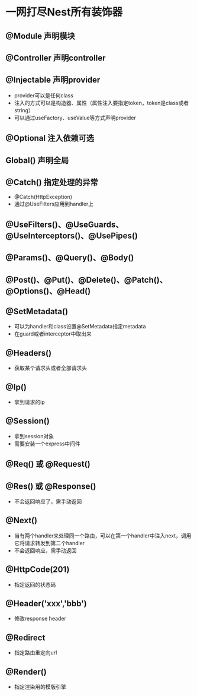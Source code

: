 # 一网打尽Nest所有装饰器

## @Module 声明模块

## @Controller 声明controller

## @Injectable 声明provider

- provider可以是任何class
- 注入的方式可以是构造器、属性（属性注入要指定token，token是class或者string）
- 可以通过useFactory、useValue等方式声明provider


## @Optional 注入依赖可选

## Global() 声明全局

## @Catch() 指定处理的异常

- @Catch(HttpException)
- 通过@UseFilters应用到handler上

## @UseFilters()、@UseGuards、@UseInterceptors()、@UsePipes()

## @Params()、@Query()、@Body()

## @Post()、@Put()、@Delete()、@Patch()、@Options()、@Head()

## @SetMetadata()

- 可以为handler和class设置@SetMetadata指定metadata
- 在guard或者interceptor中取出来

## @Headers()

- 获取某个请求头或者全部请求头

## @Ip()

- 拿到请求的ip

## @Session()

- 拿到session对象
- 需要安装一个express中间件

## @Req() 或 @Request()

## @Res() 或 @Response()

- 不会返回响应了，需手动返回

## @Next()

- 当有两个handler来处理同一个路由，可以在第一个handler中注入next，调用它将请求转发到第二个handler
- 不会返回响应，需手动返回


## @HttpCode(201)

- 指定返回的状态码

## @Header('xxx','bbb')

- 修改response header

## @Redirect

- 指定路由重定向url

## @Render()

- 指定渲染用的模版引擎
